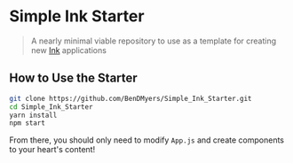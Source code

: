 # Simple Ink Starter

> A nearly minimal viable repository to use as a template for creating new [Ink](https://www.npmjs.com/package/ink) applications


## How to Use the Starter

```bash
git clone https://github.com/BenDMyers/Simple_Ink_Starter.git
cd Simple_Ink_Starter
yarn install
npm start
```

From there, you should only need to modify `App.js` and create components to your heart's content!